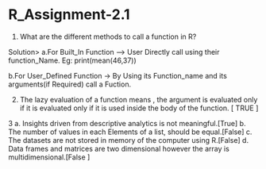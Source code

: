 
# R_Assignment-2.1

1. What are the different methods to call a function in R?

Solution> 
a.For Built_In Function —> User Directly call using their function_Name.
Eg: print(mean(46,37))

b.For User_Defined Function -> By Using its Function_name and its arguments(if Required) call a Fuction.


2. The lazy evaluation of a function means , the argument is evaluated only if it is evaluated only if it is used inside the body of the function.   [  TRUE ]

3
a. Insights driven from descriptive analytics is not meaningful.[True]
b. The number of values in each Elements of a list, should be equal.[False]
c. The datasets are not stored in memory of the computer using R.[False]
d. Data frames and matrices are two dimensional however the array is multidimensional.[False ]
